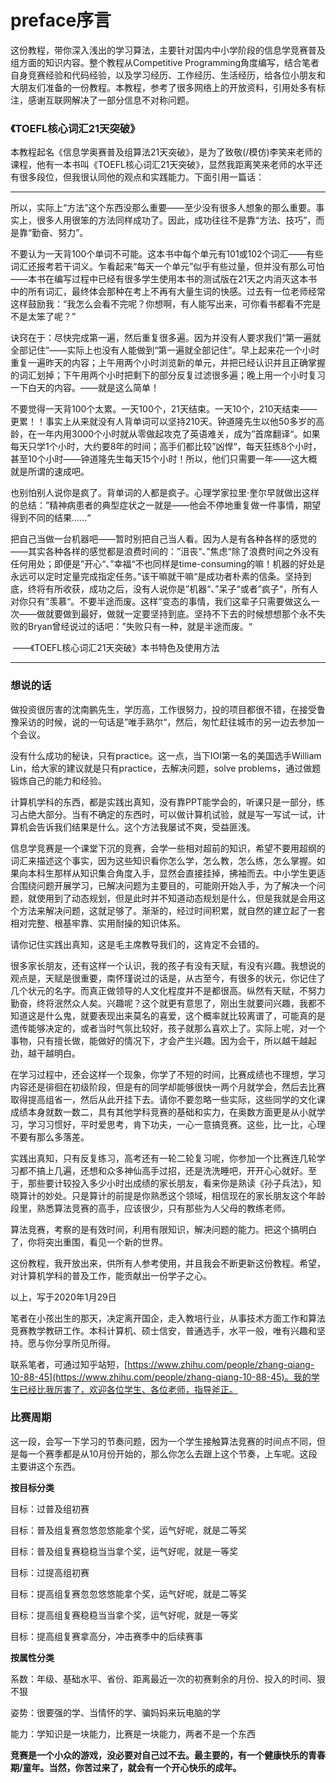 # preface序言

这份教程，带你深入浅出的学习算法，主要针对国内中小学阶段的信息学竞赛普及组方面的知识内容。整个教程从Competitive Programming角度编写，结合笔者自身竞赛经验和代码经验，以及学习经历、工作经历、生活经历，给各位小朋友和大朋友们准备的一份教程。本教程，参考了很多网络上的开放资料，引用处多有标注，感谢互联网解决了一部分信息不对称问题。

### 《TOEFL核心词汇21天突破》

本教程起名《信息学奥赛普及组算法21天突破》，是为了致敬(/模仿)李笑来老师的课程，他有一本书叫《TOEFL核心词汇21天突破》，显然我距离笑来老师的水平还有很多段位，但我很认同他的观点和实践能力。下面引用一篇话：

-------------------------------------------------------------

​		所以，实际上“方法”这个东西没那么重要——至少没有很多人想象的那么重要。事实上，很多人用很笨的方法同样成功了。因此，成功往往不是靠“方法、技巧”，而是靠“勤奋、努力”。

​		不要认为一天背100个单词不可能。这本书中每个单元有101或102个词汇——有些词汇还报考若干词义。乍看起来“每天一个单元”似乎有些过量，但并没有那么可怕——本书在编写过程中已经有很多学生使用本书的测试版在21天之内消灭这本书中的所有词汇，最终体会那种在考上不再有大量生词的快感。过去有一位老师经常这样鼓励我：“我怎么会看不完呢？你想啊，有人能写出来，可你看书都看不完是不是太笨了呢？”

​		诀窍在于：尽快完成第一遍，然后重复很多遍。因为并没有人要求我们“第一遍就全部记住”——实际上也没有人能做到“第一遍就全部记住”。早上起来花一个小时重复一遍昨天的内容；上午用两个小时浏览新的单元，并把已经认识并且正确掌握的词汇划掉；下午用两个小时把剩下的部分反复过滤很多遍；晚上用一个小时复习一下白天的内容。——就是这么简单！

​		不要觉得一天背100个太累。一天100个，21天结束。一天10个，210天结束——更累！！事实上从来就没有人背单词可以坚持210天。钟道隆先生以他50多岁的高龄，在一年内用3000个小时就从零做起攻克了英语难关，成为”首席翻译“。如果每天只学1个小时，大约要8年的时间；高手们都比较”凶悍“，每天狂练8个小时，甚至10个小时——钟道隆先生每天15个小时！所以，他们只需要一年——这大概就是所谓的速成吧。

​		也别怕别人说你是疯了。背单词的人都是疯子。心理学家拉里·奎尔早就做出这样的总结：”精神病患者的典型症状之一就是——他会不停地重复做一件事情，期望得到不同的结果......“

​		把自己当做一台机器吧——暂时别把自己当人看。因为人是有各种各样的感觉的——其实各种各样的感觉都是浪费时间的：”沮丧“、”焦虑“除了浪费时间之外没有任何用处；即便是”开心“、”幸福“不也同样是time-consuming的嘛！机器的好处是永远可以定时定量完成指定任务。”该干嘛就干嘛“是成功者朴素的信条。坚持到底，终将有所收获，成功之后，没有人说你是”机器“、”呆子“或者”疯子“，所有人对你只有”羡慕“。不要半途而废。这样”变态的事情，我们这辈子只需要做这么一次——做就要做到最好，做就一定要坚持到底。坚持不下去的时候想想那个永不失败的Bryan曾经说过的话吧：”失败只有一种，就是半途而废。“

​	                                                                        	——《TOEFL核心词汇21天突破》本书特色及使用方法

----------------------------------------------------------------

### 想说的话

做投资很厉害的沈南鹏先生，学历高，工作很努力，投的项目都很不错，在接受鲁豫采访的时候，说的一句话是”唯手熟尔“，然后，匆忙赶往城市的另一边去参加一个会议。

没有什么成功的秘诀，只有practice。这一点，当下IOI第一名的美国选手William Lin，给大家的建议就是只有practice，去解决问题，solve problems，通过做题锻炼自己的能力和经验。

计算机学科的东西，都是实践出真知，没有靠PPT能学会的，听课只是一部分，练习占绝大部分。当有不确定的东西时，可以做计算机试验，就是写一写试一试，计算机会告诉我们结果是什么。这个方法我屡试不爽，受益匪浅。

信息学竞赛是一个课堂下沉的竞赛，会学一些相对超前的知识，希望不要用超纲的词汇来描述这个事实，因为这些知识看你怎么学，怎么教，怎么练，怎么掌握。如果向本科生那样从知识集合角度入手，显然会直接挂掉，拂袖而去。中小学生更适合围绕问题开展学习，已解决问题为主要目的，可能刚开始入手，为了解决一个问题，就使用到了动态规划，但是此时并不知道动态规划是什么，但是我就是会用这个方法来解决问题，这就足够了。渐渐的，经过时间积累，就自然的建立起了一套相对完整、根基牢靠、实用耐操的知识体系。

请你记住实践出真知，这是毛主席教导我们的，这肯定不会错的。

很多家长朋友，还有这样一个认识，我的孩子有没有天赋，有没有兴趣。我想说的观点是，天赋是很重要，南怀瑾说过的话是，从古至今，有很多的状元，你记住了几个状元的名字。而真正做领导的人文化程度并不是都很高。纵然有天赋，不努力勤奋，终将泯然众人矣。兴趣呢？这个就更有意思了，刚出生就要问兴趣，我都不知道这是什么鬼，就要表现出来莫名的喜爱，这个概率就比较离谱了，可能真的是遗传能够决定的，或者当时气氛比较好，孩子就那么喜欢上了。实际上呢，对一个事物，只有擅长做，能做好的情况下，才会产生兴趣。因为会干，所以越干越起劲，越干越明白。

在学习过程中，还会这样一个现象，你学了不短的时间，比赛成绩也不理想，学习内容还是徘徊在初级阶段，但是有的同学却能够很快一两个月就学会，然后去比赛取得提高组省一，然后从此开挂下去。请你不要忽略一些实际，这些同学的文化课成绩本身就数一数二，具有其他学科竞赛的基础和实力，在奥数方面更是从小就学习，学习习惯好，平时爱思考，肯下功夫，一心一意搞竞赛。这些，比一比，心理不要有那么多落差。

实践出真知，只有反复练习，高考还有一轮二轮复习呢，你参加一个比赛连几轮学习都不搞上几遍，还想和众多神仙高手过招，还是洗洗睡吧，开开心心就好。至于，那些要计较投入多少小时出成绩的家长朋友，看来你是熟读《孙子兵法》，知晓算计的妙处。只是算计的前提是你熟悉这个领域，相信现在的家长朋友这个年龄段里，熟悉算法竞赛的高手，应该很少，只有那些为人父母的教练老师。

算法竞赛，考察的是有效时间，利用有限知识，解决问题的能力。把这个搞明白了，你将突出重围，看见一个新的世界。

这份教程，我开放出来，供所有人参考使用，并且我会不断更新这份教程。希望，对计算机学科的普及工作，能贡献出一份学子之心。

以上，写于2020年1月29日



笔者在小孩出生的那天，决定离开国企，走入教培行业，从事技术方面工作和算法竞赛教学教研工作。本科计算机、硕士信安，普通选手，水平一般，唯有兴趣和坚持。愿与你分享所见所得。



联系笔者，可通过知乎站短，[https://www.zhihu.com/people/zhang-qiang-10-88-45](https://www.zhihu.com/people/zhang-qiang-10-88-45)。我的学生已经比我厉害了，欢迎各位学生、各位老师，指导斧正。



### 比赛周期

这一段，会写一下学习的节奏问题，因为一个学生接触算法竞赛的时间点不同，但是每一个赛季都是从10月份开始的，那么你怎么去跟上这个节奏，上车呢。这段主要讲这个东西。

**按目标分类**

目标：过普及组初赛

目标：普及组复赛忽悠忽悠能拿个奖，运气好呢，就是二等奖

目标：普及组复赛稳稳当当拿个奖，运气好呢，就是一等奖

目标：过提高组初赛

目标：提高组复赛忽忽悠悠能拿个奖，运气好呢，就是二等奖

目标：提高组复赛稳稳当当拿个奖，运气好呢，就是一等奖

目标：提高组复赛拿高分，冲击赛季中的后续赛事

**按属性分类**

系数：年级、基础水平、省份、距离最近一次的初赛剩余的月份、投入的时间、狠不狠

姿势：很要强的学、当情怀的学、骗妈妈来玩电脑的学

能力：学知识是一块能力，比赛是一块能力，两者不是一个东西

**竞赛是一个小众的游戏，没必要对自己过不去。最主要的，有一个健康快乐的青春期/童年。当然，你苦过来了，就会有一个开心快乐的成年。**


